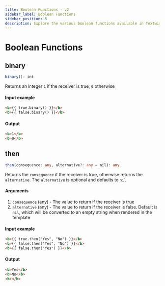 ```yaml
---
title: Boolean Functions - v2
sidebar_label: Boolean Functions
sidebar_position: 5
description: Explore the various boolean functions available in Textwire
---
```


# Boolean Functions
## binary
```ts
binary(): int
```

Returns an integer `1` if the receiver is true, `0` otherwise

#### Input example
```html
<b>{{ true.binary() }}</b>
<b>{{ false.binary() }}</b>
```

#### Output
```html
<b>1</b>
<b>0</b>
```

## then
```ts
then(consequence: any, alternative?: any = nil): any
```

Returns the `consequence` if the receiver is true, otherwise returns the `alternative`. The `alternative` is optional and defaults to `nil`

#### Arguments
1. `consequence` (any) - The value to return if the receiver is true
2. `alternative` (any) - The value to return if the receiver is false. Default is `nil`, which will be converted to an empty string when rendered in the template

#### Input example
```html
<b>{{ true.then("Yes", "No") }}</b>
<b>{{ false.then("Yes", "No") }}</b>
<b>{{ false.then("Yes") }}</b>
```

#### Output
```html
<b>Yes</b>
<b>No</b>
<b></b>
```
